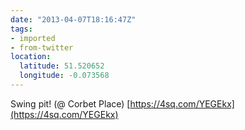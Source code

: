 ```yaml
---
date: "2013-04-07T18:16:47Z"
tags:
- imported
- from-twitter
location:
  latitude: 51.520652
  longitude: -0.073568
---
```

Swing pit\! \(@ Corbet Place\) [https://4sq.com/YEGEkx](https://4sq.com/YEGEkx)
